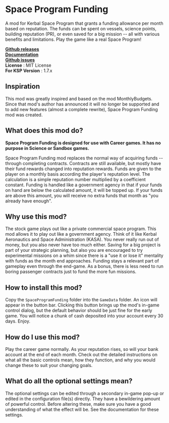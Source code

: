 # Space Program Funding #

A mod for Kerbal Space Program that grants a funding allowance per month based on reputation. The funds can be spent on vessels, science points, building reputation (PR), or even saved for a big mission -- all with various benefits and limitations. Play the game like a real Space Program!

**[Github releases](https://github.com/JoeBostic/SpaceProgramFunding/releases)**  <br/>
**[Documentation](https://github.com/JoeBostic/SpaceProgramFunding/wiki)**  <br/>
**[Github issues](https://github.com/JoeBostic/SpaceProgramFunding/issues)**  <br/>
**License** : MIT License  <br/>
**For KSP Version** : 1.7.x  <br/>


## Inspiration
This mod was greatly inspired and based on the mod MonthlyBudgets. Since that mod's author has announced it will no longer be supported and to add new features (almost a complete rewrite), Space Program Funding mod was created. 

## What does this mod do?
**Space Program Funding is designed for use with Career games. It has no purpose in Science or Sandbox games.**

Space Program Funding mod replaces the normal way of acquiring funds -- through completing contracts. Contracts are still available, but mostly have their fund rewards changed into reputation rewards. Funds are given to the player on a monthly basis according the player's reputation level. The calculation is a simple reputation number multiplied by a coefficient constant. Funding is handled like a government agency in that if your funds on hand are below the calculated amount, it will be topped up. If your funds are above this amount, you will receive no extra funds that month as "you already have enough".
## Why use this mod?
The stock game plays out like a private commercial space program. This mod allows it to play out like a government agency. Think of it like Kerbal Aeronautics and Space Administration (KASA). You never really run out of money, but you also never have too much either. Saving for a big project is part of your strategic planning, but also you are encouraged to try experimental missions on a whim since there is a "use it or lose it" mentality with funds as the month end approaches. Funding stays a relevant part of gameplay even through the end-game. As a bonus, there is less need to run boring passenger contracts just to fund the more fun missions.
## How to install this mod?
Copy the `SpaceProgramFunding` folder into the `GameData` folder. An icon will appear in the button bar. Clicking this button brings up the mod's in-game control dialog, but the default behavior should be just fine for the early game. You will notice a chunk of cash deposited into your account every 30 days. Enjoy.
## How do I use this mod?
Play the career game normally. As your reputation rises, so will your bank account at the end of each month. Check out the detailed instructions on what all the basic controls mean, how they function, and why you would change these to suit your changing goals.
## What do all the optional settings mean?
The optional settings can be edited through a secondary in-game pop-up or edited in the configuration file(s) directly. They have a bewildering amount of powerful control. Before altering these, make sure you have a good understanding of what the effect will be. See the documentation for these settings.